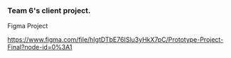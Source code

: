 ### Team 6's client project.

Figma Project

https://www.figma.com/file/hIgtDTbE76ISlu3yHkX7pC/Prototype-Project-Final?node-id=0%3A1
